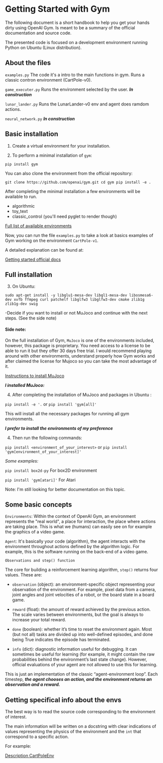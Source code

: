# Getting Started with Gym

The following document is a short handbook to help you get your
hands dirty using OpenAI Gym. Is meant to be a summary of the official documentation and source code.

The presented code is focused on a development environment
running Python on Ubuntu (Linux distribution).

## About the files

`examples.py` The code it's a intro to the main functions in gym. Runs a classic contron environment (CartPole-v0). 

`game_executer.py` Runs the environment selected by the user. ***In construction***

`lunar_lander.py` Runs the LunarLander-v0 env and agent does ramdom actions.

`neural_network.py` ***In construction***

## Basic installation

1. Create a virtual environment for your installation.

2. To perform a minimal installation of `gym`:

`pip install gym`

You can also clone the environment from the official repository:

`git clone https://github.com/openai/gym.git
cd gym
pip install -e .`

After completing the minimal installation a few environments will be available to run.

- algorithmic
- toy_text
- classic_control (you'll need pyglet to render though)

[Full list of available environments](https://gym.openai.com/envs/#classic_control)

Now, you can run the file `examples.py` to take a look at basics examples of Gym working on the environment `CartPole-v1`.

A detailed explanation can be found at:

[Getting started official docs](https://gym.openai.com/docs/#available-environments)

## Full installation

3. On Ubuntu:

`sudo apt-get install -y libglu1-mesa-dev libgl1-mesa-dev libosmesa6-dev xvfb ffmpeg curl patchelf libglfw3 libglfw3-dev cmake zlib1g zlib1g-dev swig`

-Decide if you want to install or not MuJoco and continue with the next steps. (See the side note)

#### Side note:

On the full installation of Gym, `MuJoco` is one of the environments included, however, this package is proprietary. You need access to a license to be able to run it but they offer 30 days free trial. I would recommend playing around with other environments, understand properly how Gym works and after claimed the license for Mujoco so you can take the most advantage of it.

[Instructions to install MuJoco](https://github.com/openai/mujoco-py#obtaining-the-binaries-and-license-key)

***I installed MuJoco:***

4. After completing the installation of MuJoco and packages in Ubuntu :

`pip install -e '.`
or
`pip install 'gym[all]'`

This will install all the necessary packages for running all gym environments.

***I prefer to install the environments of my preference***

4. Then run the following commands: 

`pip install <environment_of_your_interest>`
or
`pip install 'gym[environment_of_your_interest]'`

*Some examples:*

`pip install box2d-py` For box2D environment

`pip install 'gym[atari]'` For Atari

Note: I'm still looking for better documentation on this topic.

## Some basic concepts

`Environments`: Within the context of OpenAI Gym, an environment represents the "real world", a place for interaction, the place where actions are taking place. This is what we (humans) can easily see on for example the graphics of a video game.

`Agent`: It's basically your code (algorithm), the agent interacts with the environment throughout actions defined by the algorithm logic. For example, this is the software running on the back-end of a video game.

`Observations and step() function`

The core for building a reinforcement learning algorithm, `step()` returns four values. These are:

- `observation` (object): an environment-specific object representing your observation of the environment. For example, pixel data from a camera, joint angles and joint velocities of a robot, or the board state in a board game.

- `reward` (float): the amount of reward achieved by the previous action. The scale varies between environments, but the goal is always to increase your total reward.

- `done` (boolean): whether it’s time to reset the environment again. Most (but not all) tasks are divided up into well-defined episodes, and done being True indicates the episode has terminated.

- `info` (dict): diagnostic information useful for debugging. It can sometimes be useful for learning (for example, it might contain the raw probabilities behind the environment’s last state change). However, official evaluations of your agent are not allowed to use this for learning.

This is just an implementation of the classic “agent-environment loop”. Each timestep, ***the agent chooses an action, and the environment returns an observation and a reward.***

## Getting specifical info about the envs

The best way is to read the source code corresponding to the environment of interest.

The main information will be written on a docstring with clear indications of values representing the physics of the environment and the `int` that correspond to a specific action.

For example:

[Description CartPoleEnv](https://github.com/openai/gym/blob/master/gym/envs/classic_control/cartpole.py)


